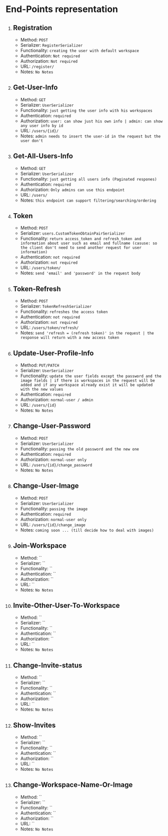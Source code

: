 <!-- 2. ## 
    - Method: ``
    - Serializer: ``
    - Functionality: ``
    - Authentication: ``
    - Authorization: ``
    - URL: ``
    - Notes: `No Notes` -->

# End-Points representation
1. ## Registration
   - Method: `POST`
   - Serializer: `RegisterSerializer`
   - Functionality: `creating the user with default workspace`
   - Authentication: `Not required`
   - Authorization: `Not required`
   - URL: `/register/`
   - Notes: `No Notes`
2. ## Get-User-Info
   - Method: `GET`
   - Serializer: `UserSerializer`
   - Functionality: `just getting the user info with his workspaces`
   - Authentication: `required`
   - Authorization: `user: can show just his own info | admin: can show any user info by id`
   - URL: `/users/{id}/`
   - Notes: `admin needs to insert the user-id in the request but the user don't`
3. ## Get-All-Users-Info
    - Method: `GET`
    - Serializer: `UserSerializer`
    - Functionality: `just getting all users info (Paginated respones)`
    - Authentication: `required`
    - Authorization: `Only admins can use this endpoint`
    - URL: `/users/`
    - Notes: `this endpoint can support filtering/searching/ordering`
8. ## Token
    - Method: `POST`
    - Serializer: `users.CustomTokenObtainPairSerializer`
    - Functionality: `return access_token and refresh_token and information about user such as email and fullname (casuse: so the client don't need to send another request for user information)`
    - Authentication: `not required`
    - Authorization: `not required`
    - URL: `/users/token/`
    - Notes: `send 'email' and 'password' in the request body`
8. ## Token-Refresh
    - Method: `POST`
    - Serializer: `TokenRefreshSerializer`
    - Functionality: `refreshes the access token`
    - Authentication: `not required`
    - Authorization: `not required`
    - URL: `/users/token/refresh/`
    - Notes: `send 'refresh = (refresh token)' in the request | the response will return with a new access token`
10. ## Update-User-Profile-Info
    - Method: `PUT/PATCH`
    - Serializer: `UserSerializer`
    - Functionality: `update the user fields except the password and the image fields | if there is workspaces in the request will be added and if any workspace already exist it will be updated with the new values`
    - Authentication: `required`
    - Authorization: `normal-user / admin`
    - URL: `/users/{id}`
    - Notes: `No Notes`
1.  ## Change-User-Password
    - Method: `POST`
    - Serializer: `UserSerializer`
    - Functionality: `passing the old password and the new one`
    - Authentication: `required`
    - Authorization: `normal-user only`
    - URL: `/users/{id}/change_password`
    - Notes: `No Notes`
2.  ## Change-User-Image
    - Method: `POST`
    - Serializer: `UserSerializer`
    - Functionality: `passing the image`
    - Authentication: `required`
    - Authorization: `normal-user only`
    - URL: `/users/{id}/change_image`
    - Notes: `coming soon ... (till decide how to deal with images)`
4. ## Join-Workspace
    - Method: ``
    - Serializer: ``
    - Functionality: ``
    - Authentication: ``
    - Authorization: ``
    - URL: ``
    - Notes: `No Notes`
5. ## Invite-Other-User-To-Workspace
    - Method: ``
    - Serializer: ``
    - Functionality: ``
    - Authentication: ``
    - Authorization: ``
    - URL: ``
    - Notes: `No Notes`
6. ## Change-Invite-status
    - Method: ``
    - Serializer: ``
    - Functionality: ``
    - Authentication: ``
    - Authorization: ``
    - URL: ``
    - Notes: `No Notes`
7. ## Show-Invites
    - Method: ``
    - Serializer: ``
    - Functionality: ``
    - Authentication: ``
    - Authorization: ``
    - URL: ``
    - Notes: `No Notes`
3.  ## Change-Workspace-Name-Or-Image
    - Method: ``
    - Serializer: ``
    - Functionality: ``
    - Authentication: ``
    - Authorization: ``
    - URL: ``
    - Notes: `No Notes`
